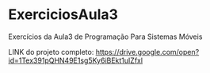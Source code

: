 # ExerciciosAula3
Exercícios da Aula3 de Programação Para Sistemas Móveis

LINK do projeto completo: https://drive.google.com/open?id=1Tex391pQHN49E1sg5Ky6iBEkt1uIZfxl
